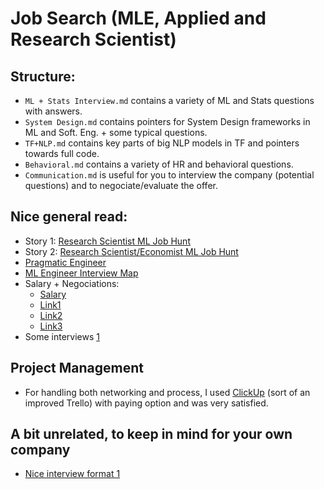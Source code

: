 # Job Search (MLE, Applied and Research Scientist)

## Structure:
* ```ML + Stats Interview.md``` contains a variety of ML and Stats questions with answers. 
* ```System Design.md``` contains pointers for System Design frameworks in ML and Soft. Eng. + some typical questions.
* ```TF+NLP.md``` contains key parts of big NLP models in TF and pointers towards full code.
* ```Behavioral.md``` contains a variety of HR and behavioral questions.
* ```Communication.md``` is useful for you to interview the company (potential questions) and to negociate/evaluate the offer.

## Nice general read:

* Story 1: [Research Scientist ML Job Hunt](https://generalizederror.github.io/My-Machine-Learning-Research-Jobhunt/)
* Story 2: [Research Scientist/Economist ML Job Hunt](https://scarlet-chen.medium.com/tech-industry-jobs-for-econ-phds-54a276dda80b)
* [Pragmatic Engineer](https://blog.pragmaticengineer.com)
* [ML Engineer Interview Map](https://medium.com/attenchen-to-detail/ml-engineer-interview-guide-16e5aad9072b)
* Salary + Negociations:
  * [Salary](https://www.levels.fyi/?compare=Google,Facebook,Salesforce&track=Software%20Engineer)
  * [Link1](https://www.kalzumeus.com/2012/01/23/salary-negotiation/)
  * [Link2](https://www.freecodecamp.org/news/ten-rules-for-negotiating-a-job-offer-ee17cccbdab6)
  * [Link3](https://www.freecodecamp.org/news/how-not-to-bomb-your-offer-negotiation-c46bb9bc7dea)
* Some interviews [1](https://www.getsphere.com/blog/career-opportunities-in-machine-learning-a-live-talk-with-coheres-alexandre-matton)
  
 ## Project Management
 
 * For handling both networking and process, I used [ClickUp](https://clickup.com) (sort of an improved Trello) with paying option and was very satisfied.
  
## A bit unrelated, to keep in mind for your own company
* [Nice interview format 1](https://generallyintelligent.ai/blog/2022-01-20-our-hiring-process/)


